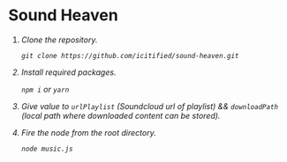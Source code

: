 # Sound Heaven

1. <i> Clone the repository.

    ```git clone https://github.com/icitified/sound-heaven.git```
  
2. <i> Install required packages.
   
    `npm i` 
      or 
     `yarn`
  
3. <i> Give value to `urlPlaylist` (Soundcloud url of playlist) && `downloadPath` (local path where downloaded content can be stored).
  
4. <i> Fire the node from the root directory.
  
    `node music.js`  
